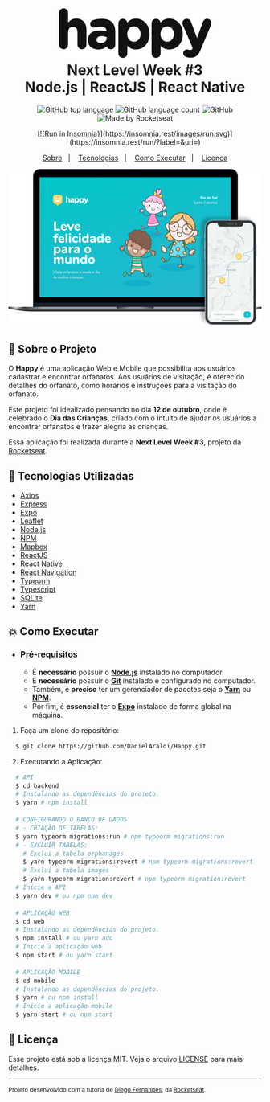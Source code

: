 <h1 align="center">
    <img alt="Proffy" src=".github/logo.svg" height="100px" />
    <br>Next Level Week #3<br/>
    Node.js | ReactJS | React Native
</h1>

<p align="center">
    <img alt="GitHub top language" src="https://img.shields.io/github/languages/top/DanielAraldi/Happy?style=flat-square">
    <img alt="GitHub language count" src="https://img.shields.io/github/languages/count/DanielAraldi/Happy?style=flat-square">
    <img alt="GitHub" src="https://img.shields.io/github/license/DanielAraldi/Happy?style=flat-square">
    <img alt="Made by Rocketseat" src="https://img.shields.io/badge/made%20by-Rocketseat-%237519C1?style=flat-square"><br/>
    
</p>

<p align="center">
    [![Run in Insomnia}](https://insomnia.rest/images/run.svg)](https://insomnia.rest/run/?label=&uri=)<br/>
</p>

<p align="center">
    <a href="#bookmark-sobre-o-projeto">Sobre</a>&nbsp;&nbsp;&nbsp;|&nbsp;&nbsp;&nbsp;
    <a href="#rocket-tecnologias-utilizadas">Tecnologias</a>&nbsp;&nbsp;&nbsp;|&nbsp;&nbsp;&nbsp;
    <a href="#boom-como-executar">Como Executar</a>&nbsp;&nbsp;&nbsp;|&nbsp;&nbsp;&nbsp;
    <a href="#memo-licença">Licença</a>
</p>

<p align="center">
    <img alt="Design do Projeto" width="650px" src="./.github/design-happy.png" />
<p>

## :bookmark: Sobre o Projeto

O **Happy** é uma aplicação Web e Mobile que possibilita aos usuários cadastrar e encontrar orfanatos. Aos usuários de visitação, é oferecido detalhes do orfanato, como horários e instruções para a visitação do orfanato.

Este projeto foi idealizado pensando no dia **12 de outubro**, onde é celebrado o **Dia das Crianças**, criado com o intuito de ajudar os usuários a encontrar orfanatos e trazer alegria as crianças.

Essa aplicação foi realizada durante a **Next Level Week #3**, projeto da [Rocketseat](https://rocketseat.com.br/).

## :rocket: Tecnologias Utilizadas

-  [Axios](https://github.com/axios/axios)
-  [Express](https://expressjs.com/)
-  [Expo](https://expo.io/)
-  [Leaflet](https://leafletjs.com/)
-  [Node.js](https://nodejs.org/en/)
-  [NPM](https://www.npmjs.com/)
-  [Mapbox](https://www.mapbox.com/)
-  [ReactJS](https://reactjs.org/)
-  [React Native](http://facebook.github.io/react-native/)
-  [React Navigation](https://reactnavigation.org/)
-  [Typeorm](https://typeorm.io/#/)
-  [Typescript](https://www.typescriptlang.org/)
-  [SQLite](https://www.sqlite.org/)
-  [Yarn](https://yarnpkg.com/)

## :boom: Como Executar

- ### **Pré-requisitos**

  - É **necessário** possuir o **[Node.js](https://nodejs.org/en/)** instalado no computador.
  - É **necessário** possuir o **[Git](https://git-scm.com/)** instalado e configurado no computador.
  - Também, é **preciso** ter um gerenciador de pacotes seja o **[Yarn](https://yarnpkg.com/)** ou **[NPM](https://www.npmjs.com/)**.
  - Por fim, é **essencial** ter o **[Expo](https://expo.io/)** instalado de forma global na máquina.

1. Faça um clone do repositório:

```sh
  $ git clone https://github.com/DanielAraldi/Happy.git
```

2. Executando a Aplicação:

```sh
  # API
  $ cd backend
  # Instalando as dependências do projeto.
  $ yarn # npm install

  # CONFIGURANDO O BANCO DE DADOS 
  # - CRIAÇÃO DE TABELAS: 
  $ yarn typeorm migrations:run # npm typeorm migrations:run
  # - EXCLUIR TABELAS:
    # Exclui a tabela orphanages
    $ yarn typeorm migrations:revert # npm typeorm migrations:revert
    # Exclui a tabela images
    $ yarn typeorm migration:revert # npm typeorm migration:revert
  # Inicie a API
  $ yarn dev # ou npm npm dev

  # APLICAÇÃO WEB
  $ cd web
  # Instalando as dependências do projeto.
  $ npm install # ou yarn add
  # Inicie a aplicação web
  $ npm start # ou yarn start

  # APLICAÇÃO MOBILE
  $ cd mobile
  # Instalando as dependências do projeto.
  $ yarn # ou npm install
  # Inicie a aplicação mobile
  $ yarn start # ou npm start
```

## :memo: Licença

Esse projeto está sob a licença MIT. Veja o arquivo [LICENSE](LICENSE) para mais detalhes.

---
<sup>Projeto desenvolvido com a tutoria de [Diego Fernandes](https://github.com/diego3g), da [Rocketseat](https://rocketseat.com.br/).</sup>
